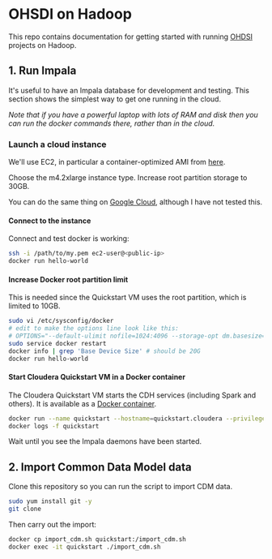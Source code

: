 # OHSDI on Hadoop

This repo contains documentation for getting started with running [OHDSI](https://github.com/OHDSI)
projects on Hadoop.

## 1. Run Impala

It's useful to have an Impala database for development and testing. This section shows 
the simplest way to get one running in the cloud.

_Note that if you have a powerful
laptop with lots of RAM and disk then you can run the docker commands there, rather than
in the cloud._

### Launch a cloud instance

We'll use EC2, in particular a container-optimized AMI from [here](http://docs.aws.amazon.com/AmazonECS/latest/developerguide/ecs-optimized_AMI_launch_latest.html).

Choose the m4.2xlarge instance type.
Increase root partition storage to 30GB.

You can do the same thing on [Google Cloud](https://cloud.google.com/compute/docs/containers/container_vms), although I 
have not tested this.

#### Connect to the instance

Connect and test docker is working:

```bash
ssh -i /path/to/my.pem ec2-user@<public-ip>
docker run hello-world
```

#### Increase Docker root partition limit

This is needed since the Quickstart VM uses the root partition, which is limited to 10GB.

```bash
sudo vi /etc/sysconfig/docker
# edit to make the options line look like this:
# OPTIONS="--default-ulimit nofile=1024:4096 --storage-opt dm.basesize=20G"
sudo service docker restart
docker info | grep 'Base Device Size' # should be 20G
docker run hello-world
```

#### Start Cloudera Quickstart VM in a Docker container

The Cloudera Quickstart VM starts the CDH services (including Spark and others). It is
available as a [Docker container](https://www.cloudera.com/documentation/enterprise/5-10-x/topics/quickstart_docker_container.html).

```bash
docker run --name quickstart --hostname=quickstart.cloudera --privileged=true -t -i -d -p 8888 cloudera/quickstart /usr/bin/docker-quickstart
docker logs -f quickstart
```

Wait until you see the Impala daemons have been started.

## 2. Import Common Data Model data

Clone this repository so you can run the script to import CDM data.

```bash
sudo yum install git -y
git clone 
```

Then carry out the import:

```bash
docker cp import_cdm.sh quickstart:/import_cdm.sh
docker exec -it quickstart ./import_cdm.sh
```